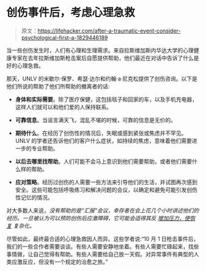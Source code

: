 # 创伤事件后，考虑心理急救

> 原文：<https://lifehacker.com/after-a-traumatic-event-consider-psychological-first-a-1829446189>

当一些创伤发生时，人们有心理和生理需求。来自拉斯维加斯内华达大学的心理健康专家在去年拉斯维加斯枪击案后自愿提供帮助，他们最近在对话中告诉了什么是好的心理急救。



那天，UNLV 的米歇尔·保罗、希瑟·达尔和约翰·a·尼克松提供了创伤咨询。以下是他们所说的帮助了他们所帮助的撤离者的话:

*   **身体和实际需要**。除了医疗保健，这包括毯子和回家的车，以及手机充电器，这样人们就可以和他们爱的人保持联系。

*   **可靠信息**。当谣言满天飞，混乱不堪的时候，可靠的信息是无价的。
*   **期待什么**。在经历了创伤性的情况后，失眠或感到紧张或焦虑并不罕见。UNLV 的学者还告诉他们的客户什么症状，如持续的焦虑，意味着他们需要进一步的专业帮助。
*   **以后去哪里找帮助**。人们可能不会马上意识到他们需要帮助，或者他们需要什么样的帮助。
*   **应对策略**。经历过创伤的人需要一些方法来引导他们的生活，并试图再次感到安全。这些可能包括呼吸练习和解决问题的会议，以确定和避免可能引发创伤性记忆的情况。

对大多数人来说，*没有帮助的是“汇报”会议，幸存者在会上花几个小时讲述他们的经历。一旦被认为可以预防创伤后应激障碍，它可能会适得其反 [增加压力，使恢复](https://www.ptsd.va.gov/professional/trauma/disaster-terrorism/debriefing-after-disasters.asp) 复杂化。*

尽管如此，最终最合适的心理急救因人而异。这些学者说:“10 月 1 日枪击事件后，我们的一些合作者需要谈谈。有些人需要安静地坐着。有些人需要忙碌起来，找些事情做，让自己觉得有帮助。有些人需要给自己放一天假。对异常事件有典型的人类应激反应，但没有一个规定的治愈之旅。”